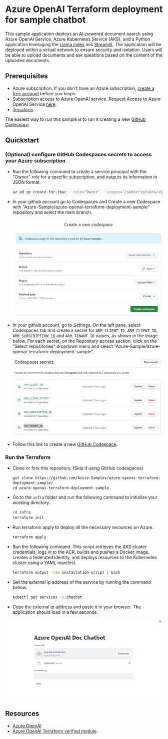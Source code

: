 # Azure OpenAI Terraform deployment for sample chatbot

This sample application deploys an AI-powered document search using Azure OpenAI Service, Azure Kubernetes Service (AKS), and a Python application leveraging the [Llama index](https://gpt-index.readthedocs.io/en/latest/) ans [Streamlit](https://docs.streamlit.io/library/get-started). The application will be deployed within a virtual network to ensure security and isolation. Users will be able to upload documents and ask questions based on the content of the uploaded documents.

## Prerequisites

- Azure subscription. If you don't have an Azure subscription, [create a free account](https://azure.microsoft.com/free/?ref=microsoft.com&utm_source=microsoft.com&utm_medium=docs&utm_campaign=visualstudio) before you begin.
- Subscription access to Azure OpenAI service. Request Access to Azure OpenAI Service [here](https://customervoice.microsoft.com/Pages/ResponsePage.aspx?id=v4j5cvGGr0GRqy180BHbR7en2Ais5pxKtso_Pz4b1_xUOFA5Qk1UWDRBMjg0WFhPMkIzTzhKQ1dWNyQlQCN0PWcu).
- [Terraform](https://learn.microsoft.com/azure/developer/terraform/quickstart-configure).

The easiest way to run this sample is to run it creating a new [GitHub Codespace](https://codespaces.new/Azure-Samples/azure-openai-terraform-deployment-sample)

## Quickstart

### (Optional) configure GitHub Codespaces secrets to access your Azure subscription

- Run the following command to create a service principal with the "Owner" role for a specific subscription, and outputs its information in JSON format.

    ```bash
    az ad sp create-for-rbac --role="Owner" --scopes="/subscriptions/<SUBSCRIPTION_ID>" -o json
    ```

- In your github account go to Codespaces and Create a new Codespace with "Azure-Sample/azure-openai-terraform-deployment-sample" repository and select the main branch.

    ![codespace_create](./images/codespace-create.png)

- In your github account, go to Settings. On the left pane, select Codespaces tab and create a secret for `ARM_CLIENT_ID`, `ARM_CLIENT_ID`, `ARM_SUBSCRIPTION_ID` and `ARM_TENANT_ID` values, as shown in the image below. For each secret, on the Repository access section, click on the "Select repositories" dropdown menu and select "Azure-Sample/azure-openai-terraform-deployment-sample".

    ![codespace_secrets](./images/codespace_secrets.png)

- Follow this link to create a new [GitHub Codespace](https://codespaces.new/Azure-Samples/azure-openai-terraform-deployment-sample).

### Run the Terraform

- Clone or fork this repository. (Skip if using GitHub codespaces)
   ```
   git clone https://github.com/Azure-Samples/azure-openai-terraform-deployment-sample/
   cd azure-openai-terraform-deployment-sample
   ```

- Go to the `infra` folder and run the following command to initialize your working directory.

    ```bash
    cd infra
    terraform init
    ```

- Run terraform apply to deploy all the necessary resources on Azure.

    ```bash
    terraform apply
    ```

- Run the following command. This script retrieves the AKS cluster credentials, logs in to the ACR, builds and pushes a Docker image, creates a federated identity, and deploys resources to the Kubernetes cluster using a YAML manifest.

    ```bash
    terraform output -raw installation-script | bash
    ```

- Get the external ip address of the service by running the  command bellow.

    ```bash
    kubectl get services -n chatbot
    ```

- Copy the external ip address and paste it in your browser. The application should load in a few seconds.

![app](/images/application.png)

## Resources

- [Azure OpenAI](https://learn.microsoft.com/en-us/azure/cognitive-services/openai/overview)
- [Azure OpenAI Terraform verified module](https://registry.terraform.io/modules/Azure/openai/azurerm/latest).
